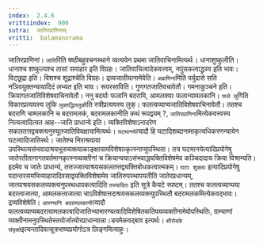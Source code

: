 ```yaml
---
index:  2.4.6
vrittiindex:  900
sutra:  जातिरप्राणिनाम्
vritti:  balamanorama 
---
```


जातिरप्राणिनां। `जाति`रिति षष्ठीबहुवचनस्थाने व्यत्ययेन प्रथमा जातिवाचिनामित्यर्थः। धानाशुष्कुलीति। धानाश्च शष्कुल्यश्च तासां समाहार इति विग्रहः। जातिवाचित्वादेकवत्त्वम्, नपुंसकत्वाद्ध्रस्व इति भावः। विट्छूद्रा इति। विशश्च शूद्राश्चेति विग्रहः। द्रव्यजातीयानामेवेति। `अप्राणिना`मिति पर्युदासे सति नञिवयुक्तन्यायादिदं लभ्यत इति भावः। रूपरसाविति। गुणगतजातिवचावेतौ। गमनाकुञ्चने इति। क्रियागतजातिविशेषवाचिनावेतौ। ननु बदर्याः फलानि बदरामि, आमलक्याः फलान्यामलकानि। `फले लु`गिति विकारप्रत्ययस्य लुकि `लुक्तद्धितलुकी`ति स्त्रीप्रत्ययस्य लुक्। फलत्वव्याप्यजातिविशेषवाचिनावेतौ। ततश्च बदराणि चामलकानि च बदरामलकं, बदरामलकानीति कथं रूपद्वयम् ?, `जातिरप्राणिना`मित्येकवत्त्वस्य नित्यत्वादित्यत आह--जाति प्राधान्ये इति। व्यक्तिविशेषाऽनादरेण सकलतत्तद्व्यक्त्यनुस्यूतजातिविवक्षायामित्यर्थः। `घटमानये`त्यादौ हि घटादिशब्दानामाकृत्यधिकरणन्यायेन घटत्वादिजातिरर्थः। जातेश्च निराश्रयाया उपस्थित्यसंभवादाश्रयभूतव्यक्त्याकाङ्क्षायामविशेषात्कृत्स्नाप्युपस्थिता। तत्र घटमानयेत्यादिप्रयोगेषु जातेरतीतानागतवर्तमानकृत्स्नव्यक्तीनां च क्रियान्वयाऽसंभवाद्ध्यक्तिविशेषमेव कञ्चिदादाय क्रिया विश्राम्यति। इदमेव च जातेः प्राधान्यं, तत्तज्जात्याश्रयसकलतत्तद्व्यक्तिबोधकत्वात्मकम्। `घटाः शुक्लाः` इत्यादिप्रयोगेषु पदान्तरसमभिव्याहारादिवसाद्व्यक्तिविशेषामेव जातिरुपस्थापयतीति जातेरप्रधान्यम्, जात्याश्रयसकलव्यक्त्यनुपस्थधापकत्वादिति `तस्यादितः` इति सूत्रे कैयटे स्पष्टम्। ततश्च फलत्वव्याप्यया बदरत्वजात्या, आमलकत्वजात्या चाऽविशेषात्तदाश्रयसकलव्यक्त्युपस्थितौ बदरामलकमित्येकवद्भावः। द्रव्यविशेषेति। `आरण्यानि बदरामलकानी`त्यादौ फलत्वव्याप्यबदरत्वामलकत्वादिजातिभ्यामारण्यत्वादिविशेषितकतिपयव्यक्तीनामेवोपस्थितिः, ग्राम्याणां व्यक्तीनामनुपस्थितेस्तयोर्जात्योरप्राधान्यान्ना।डयमेकवद्बाव इत्यर्थः। `क्षीरोदके संपृक्ते`इत्यन्तादिवत्सूत्रभाष्यप्रयोगोऽत्र लिङ्गमित्याहुः। 

